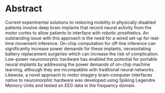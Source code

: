 # Abstract

Current experimental solutions to restoring mobility in physically disabled patients involve deep brain implants that record neural activity from the motor cortex to allow patients to interface with robotic prosthetics. An outstanding issue with this approach is the need for a wired set-up for real-time movement inference. On-chip computation for off-line inference can significantly increase power demands for these implants, necessitating battery replacement surgeries which can increase the risk of complication. Low-power neuromorphic hardware has enabled the potential for portable neural implants by addressing the power demands of on-chip machine learning, although they are incompatible with traditional neural networks. Likewise, a novel approach to motor imagery brain-computer interfaces native to neuromorphic hardware was developed using Spiking Legendre Memory Units and tested on EEG data in the frequency domain.
